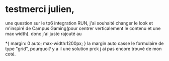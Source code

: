 # testmerci julien,
une question sur le tp6 integration RUN,
j'ai souhaité changer le look et m'inspiré de Campus Gaming(pour centrer verticalement le contenu et une max width).
donc j'ai juste rajouté au

*{
margin: 0 auto;
 max-width:1200px;
}
la margin auto casse le formulaire de type "grid", pourquoi? y a il une solution prck j ai pas encore trouvé de mon coté.
